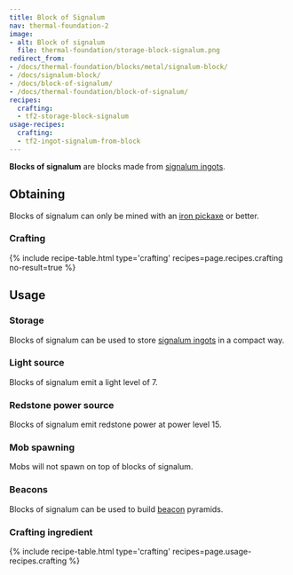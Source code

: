 ```yaml
---
title: Block of Signalum
nav: thermal-foundation-2
image:
- alt: Block of signalum
  file: thermal-foundation/storage-block-signalum.png
redirect_from:
- /docs/thermal-foundation/blocks/metal/signalum-block/
- /docs/signalum-block/
- /docs/block-of-signalum/
- /docs/thermal-foundation/block-of-signalum/
recipes:
  crafting:
  - tf2-storage-block-signalum
usage-recipes:
  crafting:
  - tf2-ingot-signalum-from-block
---
```


**Blocks of signalum** are blocks made from [signalum
ingots](/docs/thermal-foundation-2/signalum-ingot/).


Obtaining
---------

Blocks of signalum can only be mined with an [iron
pickaxe](https://minecraft.gamepedia.com/Pickaxe) or better.

### Crafting
{% include recipe-table.html type='crafting' recipes=page.recipes.crafting no-result=true %}


Usage
-----

### Storage
Blocks of signalum can be used to store [signalum ingots](/docs/thermal-foundation-2/signalum-ingot/)
in a compact way.

### Light source
Blocks of signalum emit a light level of 7.

### Redstone power source
Blocks of signalum emit redstone power at power level 15.

### Mob spawning
Mobs will not spawn on top of blocks of signalum.

### Beacons
Blocks of signalum can be used to build
[beacon](https://minecraft.gamepedia.com/Beacon) pyramids.

### Crafting ingredient
{% include recipe-table.html type='crafting' recipes=page.usage-recipes.crafting %}
